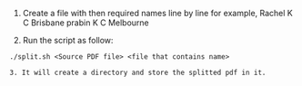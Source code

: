1. Create a file with then required names line by line 
for example, 
Rachel K C Brisbane
prabin K C Melbourne

2. Run the script as follow:
```
./split.sh <Source PDF file> <file that contains name>

3. It will create a directory and store the splitted pdf in it.



